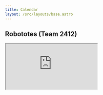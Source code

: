 ```yaml
---
title: Calendar
layout: /src/layouts/base.astro
---
```


## Robototes (Team 2412)

<iframe src="https://calendar.zoho.com/zc/ui/embed/#calendar=77d6be4287b187e51346621cf5f0ed1c3d416d05d460a246ecc5d0741172031bf192d04191bd7c66ae9a30146c184791&type=1&language=en&timezone=America%2FLos_Angeles&showTitle=1&showTimezone=1&view=month&showDetail=1&theme=1&showAttendee=0&showAllEvents=0" />

## Mentor Availability

### Today

<iframe src="https://calendar.zoho.com/zc/ui/embed/#calendar=24d50d61ceee0becd037cfc0e9d40e9005365642d5f373354c2f82d910d97c3410f981ad173f7d5f8ea4e43062a4e4c2&type=1&language=en&timezone=America%2FLos_Angeles&showTitle=1&showTimezone=1&view=day&showDetail=1&theme=1&showAttendee=1&multical=24d50d61ceee0becd037cfc0e9d40e9005365642d5f373354c2f82d910d97c3410f981ad173f7d5f8ea4e43062a4e4c2" />

### This week

<iframe src="https://calendar.zoho.com/zc/ui/embed/#calendar=24d50d61ceee0becd037cfc0e9d40e9005365642d5f373354c2f82d910d97c3410f981ad173f7d5f8ea4e43062a4e4c2&type=1&language=en&timezone=America%2FLos_Angeles&showTitle=1&showTimezone=1&view=week&showDetail=1&theme=1&showAttendee=1&multical=24d50d61ceee0becd037cfc0e9d40e9005365642d5f373354c2f82d910d97c3410f981ad173f7d5f8ea4e43062a4e4c2" />
